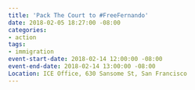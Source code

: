 ```yaml
---
title: 'Pack The Court to #FreeFernando'
date: 2018-02-05 18:27:00 -08:00
categories:
- action
tags:
- immigration
event-start-date: 2018-02-14 12:00:00 -08:00
event-end-date: 2018-02-14 13:00:00 -08:00
Location: ICE Office, 630 Sansome St, San Francisco
---
```


